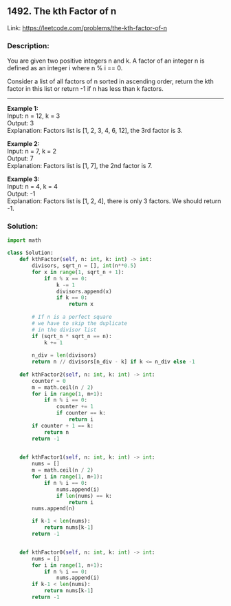 ## 1492. The kth Factor of n
Link: https://leetcode.com/problems/the-kth-factor-of-n

### Description: 
You are given two positive integers n and k. A factor of an integer n is defined as an integer i where n % i == 0.

Consider a list of all factors of n sorted in ascending order, return the kth factor in this list or return -1 if n has less than k factors.

---

**Example 1:**  
Input: n = 12, k = 3  
Output: 3  
Explanation: Factors list is [1, 2, 3, 4, 6, 12], the 3rd factor is 3.  

**Example 2:**  
Input: n = 7, k = 2  
Output: 7  
Explanation: Factors list is [1, 7], the 2nd factor is 7.  

**Example 3:**  
Input: n = 4, k = 4  
Output: -1  
Explanation: Factors list is [1, 2, 4], there is only 3 factors. We should return -1.  


### Solution: 
```python
import math

class Solution:
    def kthFactor(self, n: int, k: int) -> int:
        divisors, sqrt_n = [], int(n**0.5)
        for x in range(1, sqrt_n + 1):
            if n % x == 0:
                k -= 1
                divisors.append(x)
                if k == 0:
                    return x
        
        # If n is a perfect square
        # we have to skip the duplicate 
        # in the divisor list
        if (sqrt_n * sqrt_n == n):
            k += 1
                
        n_div = len(divisors)
        return n // divisors[n_div - k] if k <= n_div else -1
        
    def kthFactor2(self, n: int, k: int) -> int:
        counter = 0
        m = math.ceil(n / 2)
        for i in range(1, m+1):
            if n % i == 0:
                counter += 1
                if counter == k:
                    return i
        if counter + 1 == k:
            return n
        return -1

    
    def kthFactor1(self, n: int, k: int) -> int:
        nums = []
        m = math.ceil(n / 2)
        for i in range(1, m+1):
            if n % i == 0:
                nums.append(i)
                if len(nums) == k:
                    return i
        nums.append(n)

        if k-1 < len(nums):
            return nums[k-1]
        return -1


    def kthFactor0(self, n: int, k: int) -> int:
        nums = []
        for i in range(1, n+1):
            if n % i == 0:
                nums.append(i)
        if k-1 < len(nums):
            return nums[k-1]
        return -1
```
